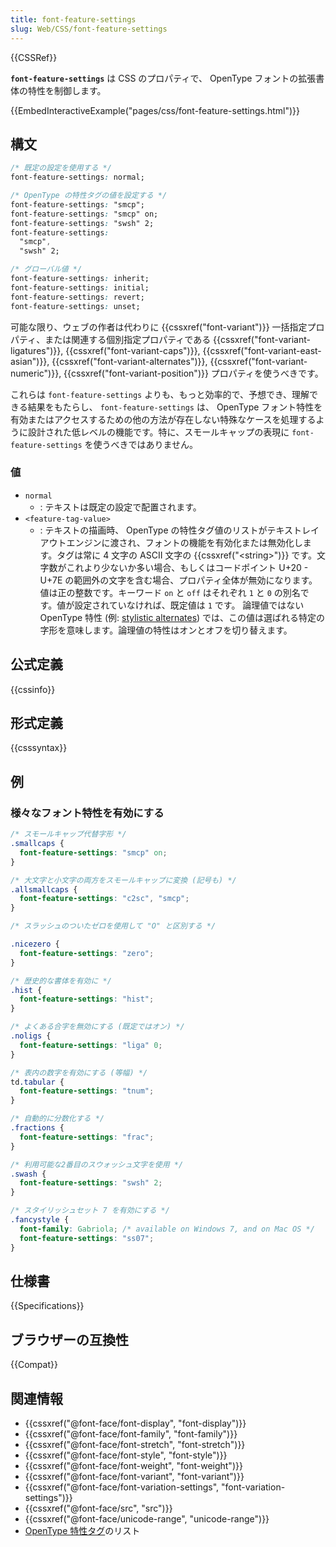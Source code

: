 ```yaml
---
title: font-feature-settings
slug: Web/CSS/font-feature-settings
---
```


{{CSSRef}}

**`font-feature-settings`** は CSS のプロパティで、 OpenType フォントの拡張書体の特性を制御します。

{{EmbedInteractiveExample("pages/css/font-feature-settings.html")}}

## 構文

```css
/* 既定の設定を使用する */
font-feature-settings: normal;

/* OpenType の特性タグの値を設定する */
font-feature-settings: "smcp";
font-feature-settings: "smcp" on;
font-feature-settings: "swsh" 2;
font-feature-settings:
  "smcp",
  "swsh" 2;

/* グローバル値 */
font-feature-settings: inherit;
font-feature-settings: initial;
font-feature-settings: revert;
font-feature-settings: unset;
```

可能な限り、ウェブの作者は代わりに {{cssxref("font-variant")}} 一括指定プロパティ、または関連する個別指定プロパティである {{cssxref("font-variant-ligatures")}}, {{cssxref("font-variant-caps")}}, {{cssxref("font-variant-east-asian")}}, {{cssxref("font-variant-alternates")}}, {{cssxref("font-variant-numeric")}}, {{cssxref("font-variant-position")}} プロパティを使うべきです。

これらは `font-feature-settings` よりも、もっと効率的で、予想でき、理解できる結果をもたらし、 `font-feature-settings` は、 OpenType フォント特性を有効またはアクセスするための他の方法が存在しない特殊なケースを処理するように設計された低レベルの機能です。特に、スモールキャップの表現に `font-feature-settings` を使うべきではありません。

### 値

- `normal`
  - : テキストは既定の設定で配置されます。
- `<feature-tag-value>`
  - : テキストの描画時、 OpenType の特性タグ値のリストがテキストレイアウトエンジンに渡され、フォントの機能を有効化または無効化します。タグは常に 4 文字の ASCII 文字の {{cssxref("&lt;string&gt;")}} です。文字数がこれより少ないか多い場合、もしくはコードポイント U+20 - U+7E の範囲外の文字を含む場合、プロパティ全体が無効になります。<br>
    値は正の整数です。キーワード `on` と `off` はそれぞれ `1` と `0` の別名です。値が設定されていなければ、既定値は `1` です。 論理値ではない OpenType 特性 (例: [stylistic alternates](https://www.microsoft.com/typography/otspec/features_pt.htm#salt)) では、この値は選ばれる特定の字形を意味します。論理値の特性はオンとオフを切り替えます。

## 公式定義

{{cssinfo}}

## 形式定義

{{csssyntax}}

## 例

### 様々なフォント特性を有効にする

```css
/* スモールキャップ代替字形 */
.smallcaps {
  font-feature-settings: "smcp" on;
}

/* 大文字と小文字の両方をスモールキャップに変換 (記号も) */
.allsmallcaps {
  font-feature-settings: "c2sc", "smcp";
}

/* スラッシュのついたゼロを使用して "O" と区別する */

.nicezero {
  font-feature-settings: "zero";
}

/* 歴史的な書体を有効に */
.hist {
  font-feature-settings: "hist";
}

/* よくある合字を無効にする (既定ではオン) */
.noligs {
  font-feature-settings: "liga" 0;
}

/* 表内の数字を有効にする (等幅) */
td.tabular {
  font-feature-settings: "tnum";
}

/* 自動的に分数化する */
.fractions {
  font-feature-settings: "frac";
}

/* 利用可能な2番目のスウォッシュ文字を使用 */
.swash {
  font-feature-settings: "swsh" 2;
}

/* スタイリッシュセット 7 を有効にする */
.fancystyle {
  font-family: Gabriola; /* available on Windows 7, and on Mac OS */
  font-feature-settings: "ss07";
}
```

## 仕様書

{{Specifications}}

## ブラウザーの互換性

{{Compat}}

## 関連情報

- {{cssxref("@font-face/font-display", "font-display")}}
- {{cssxref("@font-face/font-family", "font-family")}}
- {{cssxref("@font-face/font-stretch", "font-stretch")}}
- {{cssxref("@font-face/font-style", "font-style")}}
- {{cssxref("@font-face/font-weight", "font-weight")}}
- {{cssxref("@font-face/font-variant", "font-variant")}}
- {{cssxref("@font-face/font-variation-settings", "font-variation-settings")}}
- {{cssxref("@font-face/src", "src")}}
- {{cssxref("@font-face/unicode-range", "unicode-range")}}
- [OpenType 特性タグ](https://docs.microsoft.com/typography/opentype/spec/featurelist)のリスト
